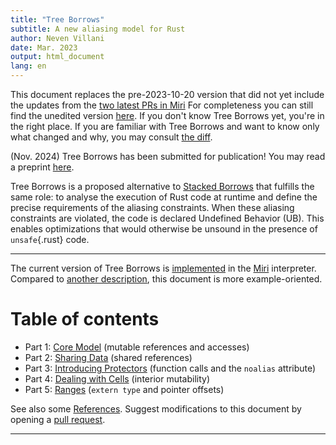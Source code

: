 ```yaml
---
title: "Tree Borrows"
subtitle: A new aliasing model for Rust
author: Neven Villani
date: Mar. 2023
output: html_document
lang: en
---
```


> <span class="alert">
This document replaces the pre-2023-10-20 version that did not yet include the updates
from the [two latest PRs in Miri](https://github.com/rust-lang/miri)
For completeness you can still find the unedited version [here](https://perso.crans.org/vanille/treebor.0).
If you don't know Tree Borrows yet, you're in the right place.
If you are familiar with Tree Borrows and want to know only what changed and why,
you may consult [the diff](diff.0.html).
</span>

> <span class="info">
(Nov. 2024) Tree Borrows has been submitted for publication!
You may read a preprint [here](aux/preprint.pdf).
</span>

Tree Borrows is a proposed alternative to
[Stacked Borrows](https://www.ralfj.de/blog/2019/05/21/stacked-borrows-2.1.html)
that fulfills the same role: to analyse the execution of Rust code at runtime
and define the precise requirements of the aliasing constraints.
When these aliasing constraints are violated, the code is declared
Undefined Behavior (UB). This enables optimizations that would otherwise be
unsound in the presence of `unsafe`{.rust} code.

---

The current version of Tree Borrows is
[implemented](https://github.com/rust-lang/miri/tree/master/src/borrow_tracker/tree_borrows)
in the
[Miri](https://github.com/rust-lang/miri/)
interpreter.
Compared to [another description](https://github.com/Vanille-N/tree-borrows/blob/master/half/main.pdf),
this document is more example-oriented.

# Table of contents

- Part 1: [Core Model](core.html)
    (mutable references and accesses)
- Part 2: [Sharing Data](shared.html)
    (shared references)
- Part 3: [Introducing Protectors](protectors.html)
    (function calls and the `noalias` attribute)
- Part 4: [Dealing with Cells](interiormut.html)
    (interior mutability)
- Part 5: [Ranges](range.html)
    (`extern type` and pointer offsets)


See also some [References](refs.html).
Suggest modifications to this document by opening a
[pull request](https://github.com/Vanille-N/website/tree/master/data/treebor/src).

---
